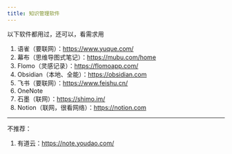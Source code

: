 ```yaml
---
title: 知识管理软件
---
```

以下软件都用过，还可以，看需求用

1. 语雀（要联网）：https://www.yuque.com/
2. 幕布（思维导图式笔记）：https://mubu.com/home
3. Flomo（灵感记录）：https://flomoapp.com/
4. Obsidian（本地、全能）：https://obsidian.com
5. 飞书（要联网）：https://www.feishu.cn/
6. OneNote
7. 石墨（联网）：https://shimo.im/
8. Notion（联网，很看网络）：https://notion.com

---
不推荐：
1. 有道云：https://note.youdao.com/